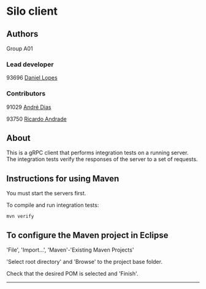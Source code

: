# Silo client


## Authors

Group A01


### Lead developer

93696 [Daniel Lopes](mailto:daniel.quintas.lopes@tecnico.ulisboa.pt)

### Contributors

91029 [André Dias](mailto:ist191029@tecnico.ulisboa.pt)

93750 [Ricardo Andrade](mailto:ricardo.s.andrade@tecnico.ulisboa.pt)


## About

This is a gRPC client that performs integration tests on a running server.
The integration tests verify the responses of the server to a set of requests.


## Instructions for using Maven

You must start the servers first.

To compile and run integration tests:

```
mvn verify
```


## To configure the Maven project in Eclipse

'File', 'Import...', 'Maven'-'Existing Maven Projects'

'Select root directory' and 'Browse' to the project base folder.

Check that the desired POM is selected and 'Finish'.


----

